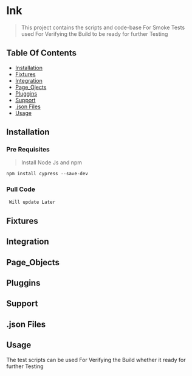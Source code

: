 # Ink
> This project contains the scripts and code-base For Smoke Tests used For Verifying the Build to be ready for further Testing

## Table Of Contents

- [Installation](#installation)
- [Fixtures](#fixtures)
- [Integration](#integration)
- [Page_Ojects](#page_objects)
- [Pluggins](#pluggins)
- [Support](#support)
- [.json Files](.json_files)
- [Usage](#usage)

## Installation
### Pre Requisites
> Install Node Js and npm
```js
npm install cypress --save-dev
```
### Pull Code
```js
 Will update Later
```
## Fixtures
## Integration
## Page_Objects
## Pluggins
## Support
## .json Files
## Usage
The test scripts can be used For Verifying the Build whether it ready for further Testing
